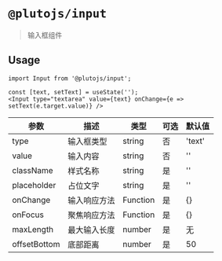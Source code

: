 # `@plutojs/input`

> 输入框组件

## Usage

```
import Input from '@plutojs/input';

const [text, setText] = useState('');
<Input type="textarea" value={text} onChange={e => setText(e.target.value)} />
```

| 参数 | 描述 | 类型 | 可选 | 默认值 |
| ---- | ---- | ---- | ---- | ---- |
| type | 输入框类型 | string | 否 | 'text' |
| value | 输入内容 | string | 否 | '' |
| className | 样式名称 | string | 是 | '' |
| placeholder | 占位文字 | string | 是 | '' |
| onChange | 输入响应方法 | Function | 是 | {} |
| onFocus | 聚焦响应方法 | Function | 是 | {} |
| maxLength | 最大输入长度 | number | 是 | 无 |
| offsetBottom | 底部距离 | number | 是 | 50 |
